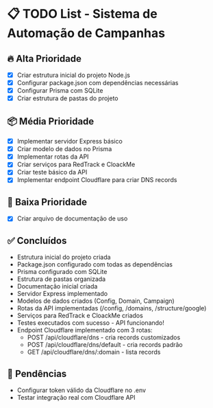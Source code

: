 # 📋 TODO List - Sistema de Automação de Campanhas

## 🔥 Alta Prioridade
- [x] Criar estrutura inicial do projeto Node.js
- [x] Configurar package.json com dependências necessárias
- [x] Configurar Prisma com SQLite
- [x] Criar estrutura de pastas do projeto

## 📦 Média Prioridade
- [x] Implementar servidor Express básico
- [x] Criar modelo de dados no Prisma
- [x] Implementar rotas da API
- [x] Criar serviços para RedTrack e CloackMe
- [x] Criar teste básico da API
- [x] Implementar endpoint Cloudflare para criar DNS records

## 📝 Baixa Prioridade
- [x] Criar arquivo de documentação de uso

## ✅ Concluídos
- Estrutura inicial do projeto criada
- Package.json configurado com todas as dependências
- Prisma configurado com SQLite
- Estrutura de pastas organizada
- Documentação inicial criada
- Servidor Express implementado
- Modelos de dados criados (Config, Domain, Campaign)
- Rotas da API implementadas (/config, /domains, /structure/google)
- Serviços para RedTrack e CloackMe criados
- Testes executados com sucesso - API funcionando!
- Endpoint Cloudflare implementado com 3 rotas:
  - POST /api/cloudflare/dns - cria records customizados
  - POST /api/cloudflare/dns/default - cria records padrão
  - GET /api/cloudflare/dns/:domain - lista records

## 🚧 Pendências
- Configurar token válido da Cloudflare no .env
- Testar integração real com Cloudflare API